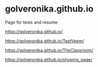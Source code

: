 # golveronika.github.io
Page for tests and resume

https://golveronika.github.io/

https://golveronika.github.io/TestVeem/

https://golveronika.github.io/TheClassroom/

https://golveronika.github.io/shoping_page/

